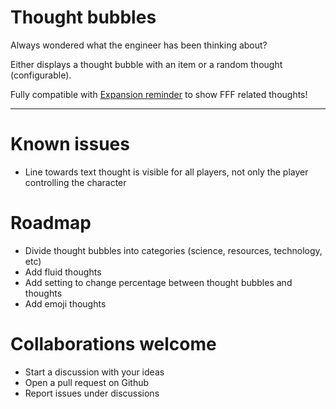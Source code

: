 # Thought bubbles

Always wondered what the engineer has been thinking about?

Either displays a thought bubble with an item or a random thought (configurable).

Fully compatible with [Expansion reminder](https://mods.factorio.com/mod/expansion-reminder) to show FFF related thoughts!

---

# Known issues

-   Line towards text thought is visible for all players, not only the player controlling the character

# Roadmap

-   Divide thought bubbles into categories (science, resources, technology, etc)
-   Add fluid thoughts
-   Add setting to change percentage between thought bubbles and thoughts
-   Add emoji thoughts

# Collaborations welcome

-   Start a discussion with your ideas
-   Open a pull request on Github
-   Report issues under discussions
